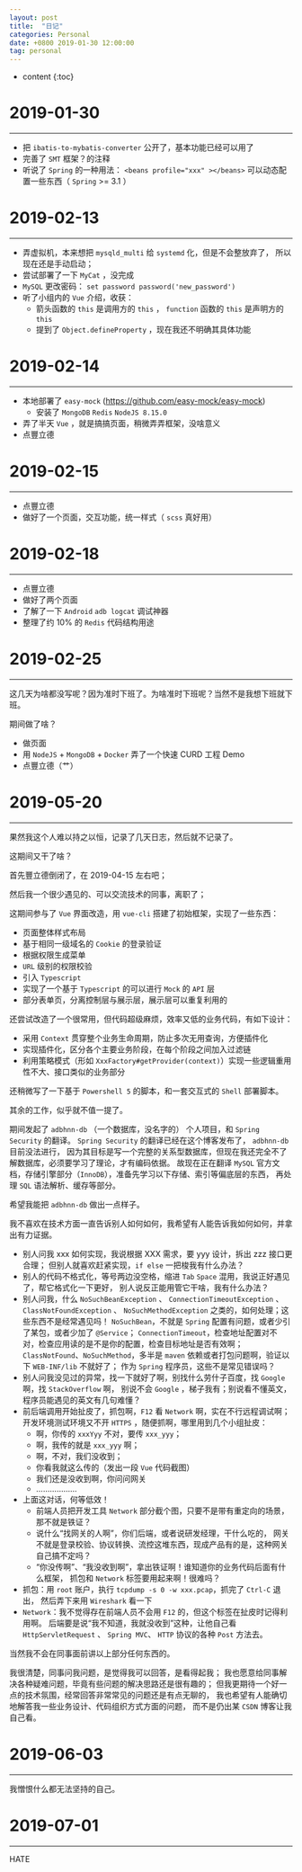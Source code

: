 ```yaml
---
layout: post
title:  "日记"
categories: Personal
date: +0800 2019-01-30 12:00:00
tag: personal
---
```


* content
{:toc}

# 2019-01-30
--------------
- 把 `ibatis-to-mybatis-converter` 公开了，基本功能已经可以用了
- 完善了 `SMT` 框架？的注释
- 听说了 `Spring` 的一种用法： `<beans profile="xxx" ></beans>`
  可以动态配置一些东西（ `Spring` >= 3.1 ）

# 2019-02-13
--------------
- 弄虚拟机，本来想把 `mysqld_multi` 给 `systemd` 化，但是不会整放弃了，
  所以现在还是手动启动；
- 尝试部署了一下 `MyCat` ，没完成
- `MySQL` 更改密码： `set password password('new_password')`
- 听了小组内的 `Vue` 介绍，收获：
    - 箭头函数的 `this` 是调用方的 `this` ， `function` 函数的 `this` 是声明方的 `this`
    - 提到了 `Object.defineProperty` ，现在我还不明确其具体功能

# 2019-02-14
--------------
- 本地部署了 `easy-mock` (https://github.com/easy-mock/easy-mock)
    - 安装了 `MongoDB` `Redis` `NodeJS 8.15.0`
- 弄了半天 `Vue` ，就是搞搞页面，稍微弄弄框架，没啥意义
- 点豐立德

# 2019-02-15
--------------
- 点豐立德
- 做好了一个页面，交互功能，统一样式（ `scss` 真好用）

# 2019-02-18
--------------
- 点豐立德
- 做好了两个页面
- 了解了一下 `Android` `adb logcat` 调试神器
- 整理了约 10% 的 `Redis` 代码结构用途

# 2019-02-25
--------------
这几天为啥都没写呢？因为准时下班了。为啥准时下班呢？当然不是我想下班就下班。

期间做了啥？

- 做页面
- 用 `NodeJS` + `MongoDB` + `Docker` 弄了一个快速 CURD 工程 Demo
- 点豐立德（艹）

# 2019-05-20
--------------
果然我这个人难以持之以恒，记录了几天日志，然后就不记录了。

这期间又干了啥？

首先豐立德倒闭了，在 2019-04-15 左右吧；

然后我一个很少遇见的、可以交流技术的同事，离职了；

这期间参与了 `Vue` 界面改造，用 `vue-cli` 搭建了初始框架，实现了一些东西：
- 页面整体样式布局
- 基于相同一级域名的 `Cookie` 的登录验证
- 根据权限生成菜单
- `URL` 级别的权限校验
- 引入 `Typescript`
- 实现了一个基于 `Typescript` 的可以进行 `Mock` 的 `API` 层
- 部分表单页，分离控制层与展示层，展示层可以重复利用的

还尝试改造了一个很常用，但代码超级麻烦，效率又低的业务代码，有如下设计：
- 采用 `Context` 贯穿整个业务生命周期，防止多次无用查询，方便插件化
- 实现插件化，区分各个主要业务阶段，在每个阶段之间加入过滤链
- 利用策略模式（形如 `XxxFactory#getProvider(context)`）实现一些逻辑重用性不大、接口类似的业务部分

还稍微写了一下基于 `Powershell 5` 的脚本，和一套交互式的 `Shell` 部署脚本。

其余的工作，似乎就不值一提了。

期间发起了 `adbhnn-db` （一个数据库，没名字的） 个人项目，和 `Spring Security` 的翻译。
`Spring Security` 的翻译已经在这个博客发布了， `adbhnn-db` 目前没法进行，
因为其目标是写一个完整的关系型数据库，但现在我还完全不了解数据库，必须要学习了理论，才有编码依据。
故现在正在翻译 `MySQL` 官方文档，存储引擎部分（`InnoDB`），准备先学习以下存储、索引等偏底层的东西，
再处理 `SQL` 语法解析、缓存等部分。

希望我能把 `adbhnn-db` 做出一点样子。

我不喜欢在技术方面一直告诉别人如何如何，我希望有人能告诉我如何如何，并拿出有力证据。
- 别人问我 xxx 如何实现，我说根据 XXX 需求，要 yyy 设计，拆出 zzz 接口更合理；
  但别人就喜欢赶紧实现，`if else` 一把梭我有什么办法？
- 别人的代码不格式化，等号两边没空格，缩进 `Tab` `Space` 混用，我说正好遇见了，帮它格式化一下更好，
  别人说反正能用管它干啥，我有什么办法？
- 别人问我，什么 `NoSuchBeanException` 、 `ConnectionTimeoutException` 、 `ClassNotFoundException` 、
  `NoSuchMethodException` 之类的，如何处理；这些东西不是经常遇见吗！
  `NoSuchBean`，不就是 `Spring` 配置有问题，或者少引了某包，或者少加了 `@Service`；
  `ConnectionTimeout`，检查地址配置对不对，检查应用读的是不是你的配置，检查目标地址是否有效啊；
  `ClassNotFound`、`NoSuchMethod`，多半是 `maven` 依赖或者打包问题啊，验证以下 `WEB-INF/lib` 不就好了；
  作为 `Spring` 程序员，这些不是常见错误吗？
- 别人问我没见过的异常，找一下就好了啊，别找什么劳什子百度，找 `Google` 啊，找 `StackOverflow` 啊，
  别说不会 `Google` ，梯子我有；别说看不懂英文，程序员能遇见的英文有几句难懂？
- 前后端调用开始扯皮了，抓包啊，`F12` 看 `Network` 啊，实在不行远程调试啊；
  开发环境测试环境又不开 `HTTPS` ，随便抓啊，哪里用到几个小组扯皮：
    - 啊，你传的 `xxxYyy` 不对，要传 `xxx_yyy`；
    - 啊，我传的就是 `xxx_yyy` 啊；
    - 啊，不对，我们没收到；
    - 你看我就这么传的（发出一段 `Vue` 代码截图）
    - 我们还是没收到啊，你问问网关
    - ………………
- 上面这对话，何等低效！
    - 前端人员把开发工具 `Network` 部分截个图，只要不是带有重定向的场景，那不就是铁证？
    - 说什么“找网关的人啊”，你们后端，或者说研发经理，干什么吃的，
      网关不就是登录校验、协议转换、流控这堆东西，现成产品有的是，这种网关自己搞不定吗？
    - “你没传啊”、“我没收到啊”，拿出铁证啊！谁知道你的业务代码后面有什么框架，
      抓包和 `Network` 标签要用起来啊！很难吗？
- 抓包：用 `root` 账户，执行 `tcpdump -s 0 -w xxx.pcap`，抓完了 `Ctrl-C` 退出，
  然后弄下来用 `Wireshark` 看一下
- `Network`：我不觉得存在前端人员不会用 `F12` 的，但这个标签在扯皮时记得利用啊。
  后端要是说“我不知道，我就没收到”这种，让他自己看 `HttpServletRequest` 、 `Spring MVC`、
  `HTTP` 协议的各种 `Post` 方法去。

当然我不会在同事面前讲以上部分任何东西的。

我很清楚，同事问我问题，是觉得我可以回答，是看得起我；
我也愿意给同事解决各种疑难问题，毕竟有些问题的解决思路还是很有趣的；
但我更期待一个好一点的技术氛围，经常回答非常常见的问题还是有点无聊的，
我也希望有人能确切地解答我一些业务设计、代码组织方式方面的问题，
而不是仍出某 `CSDN` 博客让我自己看。

# 2019-06-03
---------------
我憎恨什么都无法坚持的自己。

# 2019-07-01
---------------
HATE
